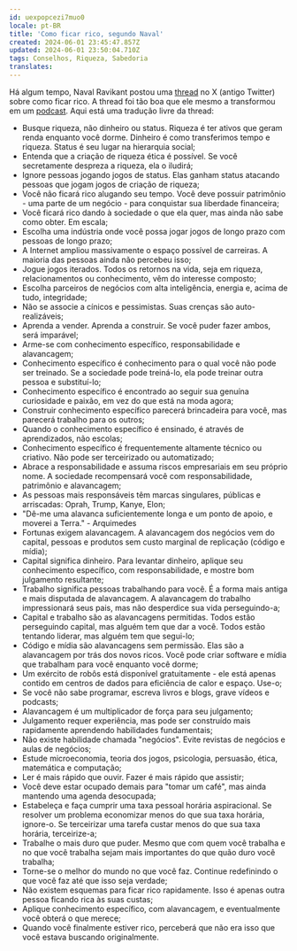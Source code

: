 ```yaml
---
id: uexpopcezi7muo0
locale: pt-BR
title: 'Como ficar rico, segundo Naval'
created: 2024-06-01 23:45:47.857Z
updated: 2024-06-01 23:50:04.710Z
tags: Conselhos, Riqueza, Sabedoria
translates: 
---
```

Há algum tempo, Naval Ravikant postou uma [thread](https://x.com/naval/status/1002103360646823936) no X (antigo Twitter) sobre como ficar rico. A thread foi tão boa que ele mesmo a transformou em um [podcast](https://nav.al/rich). Aqui está uma tradução livre da thread:

<div hidden>
- Seek wealth, not money or status. Wealth is having assets that earn while you sleep. Money is how we transfer time and wealth. Status is your place in the social hierarchy;
- Understand that ethical wealth creation is possible. If you secretly despise wealth, it will elude you;
- Ignore people playing status games. They gain status by attacking people playing wealth creation games;
- You're not going to get rich renting out your time. You must own equity - a piece of a business - to gain your financial freedom;
- You will get rich by giving society what it wants but does not yet know how to get. At scale;
- Pick an industry where you can play long term games with long term people;
- The Internet has massively broadened the possible space of careers. Most people haven't figured this out yet;
- Play iterated games. All the returns in life, whether in wealth, relationships, or knowledge, come from compound interest;
- Pick business partners with high intelligence, energy, and, above all, integrity;
- Don't partner with cynics and pessimists. Their beliefs are self-fulfilling;
- Learn to sell. Learn to build. If you can do both, you will be unstoppable;
- Arm yourself with specific knowledge, accountability, and leverage;
- Specific knowledge is knowledge that you cannot be trained for. If society can train you, it can train someone else, and replace you;
- Specific knowledge is found by pursuing your genuine curiosity and passion rather than whatever is hot right now;
- Building specific knowledge will feel like play to you but will look like work to others;
- When specific knowledge is taught, it's through apprenticeships, not schools;
- Specific knowledge is often highly technical or creative. It cannot be outsourced or automated;
- Embrace accountability and take business risks under your own name. Society will reward you with responsibility, equity, and leverage;
- The most accountable people have singular, public, and risky brands: Oprah, Trump, Kanye, Elon;
- "Give me a lever long enough, and a place to stand, and I will move the earth." - Archimedes
- Fortunes require leverage. Business leverage comes from capital, people, and products with no marginal cost of replication (code and media);
- Capital means money. To raise money, apply your specific knowledge, with accountability, and show resulting good judgment;
- Labor means people working for you. It's the oldest and most fought-over form of leverage. Labor leverage will impress your parents, but don’t waste your life chasing it.;
- Capital and labor are permissioned leverage. Everyone is chasing capital, but someone has to give it to you. Everyone is trying to lead, but someone has to follow you;
- Code and media are permissionless leverage. They're the leverage behind the newly rich. You can create software and media that works for you while you sleep;
- An army of robots is freely available - it's just packed in data centers for heat and space efficiency. Use it;
- If you can't code, write books and blogs, record videos and podcasts;
- Leverage is a force multiplier for your judgement;
- Judgement requires experience, but can be built faster by learning foundational skills;
- There is no skill called "business." Avoid business magazines and business classes;
- Study microeconomics, game theory, psychology, persuasion, ethics, mathematics, and computers;
- Reading is faster than listening. Doing is faster than watching;
- You should be too busy to "do coffee," while still keeping an uncluttered calendar;
- Set and enforce an aspirational personal hourly rate. If fixing a problem will save less than your hourly rate, ignore it. If outsourcing a task will cost less than your hourly rate, outsource it;
- Work as hard as you can. Even though who you work with and what you work on are more important than how hard you work;
- Become the best in the world at what you do. Keep redefining what you do until this is true;
- There are no get rich quick schemes. That's just someone else getting rich off you;
- Apply specific knowledge, with leverage, and eventually, you will get what you deserve;
- When you're finally wealthy, you'll realize that it wasn't what you were seeking in the first place.
</div>

- Busque riqueza, não dinheiro ou status. Riqueza é ter ativos que geram renda enquanto você dorme. Dinheiro é como transferimos tempo e riqueza. Status é seu lugar na hierarquia social;
- Entenda que a criação de riqueza ética é possível. Se você secretamente despreza a riqueza, ela o iludirá;
- Ignore pessoas jogando jogos de status. Elas ganham status atacando pessoas que jogam jogos de criação de riqueza;
- Você não ficará rico alugando seu tempo. Você deve possuir patrimônio - uma parte de um negócio - para conquistar sua liberdade financeira;
- Você ficará rico dando à sociedade o que ela quer, mas ainda não sabe como obter. Em escala;
- Escolha uma indústria onde você possa jogar jogos de longo prazo com pessoas de longo prazo;
- A Internet ampliou massivamente o espaço possível de carreiras. A maioria das pessoas ainda não percebeu isso;
- Jogue jogos iterados. Todos os retornos na vida, seja em riqueza, relacionamentos ou conhecimento, vêm do interesse composto;
- Escolha parceiros de negócios com alta inteligência, energia e, acima de tudo, integridade;
- Não se associe a cínicos e pessimistas. Suas crenças são auto-realizáveis;
- Aprenda a vender. Aprenda a construir. Se você puder fazer ambos, será imparável;
- Arme-se com conhecimento específico, responsabilidade e alavancagem;
- Conhecimento específico é conhecimento para o qual você não pode ser treinado. Se a sociedade pode treiná-lo, ela pode treinar outra pessoa e substituí-lo;
- Conhecimento específico é encontrado ao seguir sua genuína curiosidade e paixão, em vez do que está na moda agora;
- Construir conhecimento específico parecerá brincadeira para você, mas parecerá trabalho para os outros;
- Quando o conhecimento específico é ensinado, é através de aprendizados, não escolas;
- Conhecimento específico é frequentemente altamente técnico ou criativo. Não pode ser terceirizado ou automatizado;
- Abrace a responsabilidade e assuma riscos empresariais em seu próprio nome. A sociedade recompensará você com responsabilidade, patrimônio e alavancagem;
- As pessoas mais responsáveis têm marcas singulares, públicas e arriscadas: Oprah, Trump, Kanye, Elon;
- "Dê-me uma alavanca suficientemente longa e um ponto de apoio, e moverei a Terra." - Arquimedes
- Fortunas exigem alavancagem. A alavancagem dos negócios vem do capital, pessoas e produtos sem custo marginal de replicação (código e mídia);
- Capital significa dinheiro. Para levantar dinheiro, aplique seu conhecimento específico, com responsabilidade, e mostre bom julgamento resultante;
- Trabalho significa pessoas trabalhando para você. É a forma mais antiga e mais disputada de alavancagem. A alavancagem do trabalho impressionará seus pais, mas não desperdice sua vida perseguindo-a;
- Capital e trabalho são as alavancagens permitidas. Todos estão perseguindo capital, mas alguém tem que dar a você. Todos estão tentando liderar, mas alguém tem que segui-lo;
- Código e mídia são alavancagens sem permissão. Elas são a alavancagem por trás dos novos ricos. Você pode criar software e mídia que trabalham para você enquanto você dorme;
- Um exército de robôs está disponível gratuitamente - ele está apenas contido em centros de dados para eficiência de calor e espaço. Use-o;
- Se você não sabe programar, escreva livros e blogs, grave vídeos e podcasts;
- Alavancagem é um multiplicador de força para seu julgamento;
- Julgamento requer experiência, mas pode ser construído mais rapidamente aprendendo habilidades fundamentais;
- Não existe habilidade chamada "negócios". Evite revistas de negócios e aulas de negócios;
- Estude microeconomia, teoria dos jogos, psicologia, persuasão, ética, matemática e computação;
- Ler é mais rápido que ouvir. Fazer é mais rápido que assistir;
- Você deve estar ocupado demais para "tomar um café", mas ainda mantendo uma agenda desocupada;
- Estabeleça e faça cumprir uma taxa pessoal horária aspiracional. Se resolver um problema economizar menos do que sua taxa horária, ignore-o. Se terceirizar uma tarefa custar menos do que sua taxa horária, terceirize-a;
- Trabalhe o mais duro que puder. Mesmo que com quem você trabalha e no que você trabalha sejam mais importantes do que quão duro você trabalha;
- Torne-se o melhor do mundo no que você faz. Continue redefinindo o que você faz até que isso seja verdade;
- Não existem esquemas para ficar rico rapidamente. Isso é apenas outra pessoa ficando rica às suas custas;
- Aplique conhecimento específico, com alavancagem, e eventualmente você obterá o que merece;
- Quando você finalmente estiver rico, perceberá que não era isso que você estava buscando originalmente.

